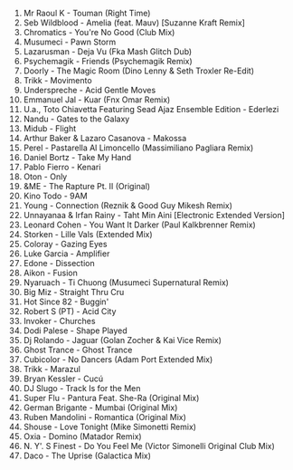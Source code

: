 1. Mr Raoul K - Touman (Right Time)
2. Seb Wildblood - Amelia (feat. Mauv) [Suzanne Kraft Remix]
3. Chromatics - You're No Good (Club Mix)
4. Musumeci - Pawn Storm
5. Lazarusman - Deja Vu (Fka Mash Glitch Dub)
6. Psychemagik - Friends (Psychemagik Remix)
7. Doorly - The Magic Room (Dino Lenny & Seth Troxler Re-Edit)
8. Trikk - Movimento
9. Underspreche - Acid Gentle Moves
10. Emmanuel Jal - Kuar (Fnx Omar Remix)
11. U.a., Toto Chiavetta Featuring Sead Ajaz Ensemble Edition - Ederlezi
12. Nandu - Gates to the Galaxy
13. Midub - Flight
14. Arthur Baker & Lazaro Casanova - Makossa
15. Perel - Pastarella Al Limoncello (Massimiliano Pagliara Remix)
16. Daniel Bortz - Take My Hand
17. Pablo Fierro - Kenari
18. Oton - Only
19. &ME - The Rapture Pt. II (Original)
20. Kino Todo - 9AM
21. Young - Connection (Reznik & Good Guy Mikesh Remix)
22. Unnayanaa & Irfan Rainy - Taht Min Aini [Electronic Extended Version]
23. Leonard Cohen - You Want It Darker (Paul Kalkbrenner Remix)
24. Storken - Lille Vals (Extended Mix)
25. Coloray - Gazing Eyes
26. Luke Garcia - Amplifier
27. Edone - Dissection
28. Aikon - Fusion
29. Nyaruach - Ti Chuong (Musumeci Supernatural Remix)
30. Big Miz - Straight Thru Cru
31. Hot Since 82 - Buggin'
32. Robert S (PT) - Acid City
33. Invoker - Churches
34. Dodi Palese - Shape Played
35. Dj Rolando - Jaguar (Golan Zocher & Kai Vice Remix)
36. Ghost Trance - Ghost Trance
37. Cubicolor - No Dancers (Adam Port Extended Mix)
38. Trikk - Marazul
39. Bryan Kessler - Cucú
40. DJ Slugo - Track Is for the Men
41. Super Flu - Pantura Feat. She-Ra (Original Mix)
42. German Brigante - Mumbai (Original Mix)
43. Ruben Mandolini - Romantica (Original Mix)
44. Shouse - Love Tonight (Mike Simonetti Remix)
45. Oxia - Domino (Matador Remix)
46. N. Y'. S Finest - Do You Feel Me (Victor Simonelli Original Club Mix)
47. Daco - The Uprise (Galactica Mix)